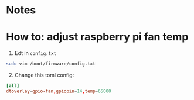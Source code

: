 # Notes

# How to: adjust raspberry pi fan temp

1. Edt in `config.txt`

```bash
sudo vim /boot/firmware/config.txt
```

2. Change this toml config:

```toml
[all] 
dtoverlay=gpio-fan,gpiopin=14,temp=65000
```
